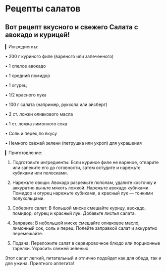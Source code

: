# Рецепты салатов

## Вот рецепт вкусного и свежего Салата с авокадо и курицей!

▎Ингредиенты:

• 200 г куриного филе (вареного или запеченного)

• 1 спелое авокадо

• 1 средний помидор

• 1 огурец

• 1/2 красного лука

• 100 г салата (например, руккола или айсберг)

• 2 ст. ложки оливкового масла

• 1 ст. ложка лимонного сока

• Соль и перец по вкусу

• Немного свежей зелени (петрушка или укроп) для украшения

▎Приготовление:

1. Подготовьте ингредиенты: Если куриное филе не вареное, отварите или запеките его до готовности, затем остудите и нарежьте кубиками или полосками.

2. Нарежьте овощи: Авокадо разрежьте пополам, удалите косточку и аккуратно выньте мякоть ложкой. Нарежьте авокадо кубиками. Помидор и огурец нарежьте кубиками, а красный лук — тонкими полукольцами.

3. Соберите салат: В большой миске смешайте курицу, авокадо, помидор, огурец и красный лук. Добавьте листья салата.

4. Заправка: В небольшой миске смешайте оливковое масло, лимонный сок, соль и перец. Полейте заправкой салат и аккуратно перемешайте.

5. Подача: Переложите салат в сервировочное блюдо или порционные тарелки. Украсить свежей зеленью.

Этот салат легкий, питательный и отлично подойдет как для обеда, так и для ужина. Приятного аппетита!
